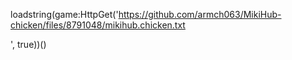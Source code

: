 loadstring(game:HttpGet('https://github.com/armch063/MikiHub-chicken/files/8791048/mikihub.chicken.txt


', true))()
